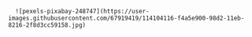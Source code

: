     
      ![pexels-pixabay-248747](https://user-images.githubusercontent.com/67919419/114104116-f4a5e900-98d2-11eb-8216-2f8d3cc59158.jpg)
      
